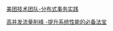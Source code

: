[美团技术团队-分布式事务实践](https://study.163.com/course/courseLearn.htm?courseId=1209228818&share=2&shareId=400000000485142#/learn/live?lessonId=1278870582&courseId=1209228818)



[高并发流量削峰 -提升系统性能的必备法宝](https://study.163.com/course/courseLearn.htm?courseId=1209370818&share=2&shareId=400000000485142#/learn/live?lessonId=1279183670&courseId=1209370818)



